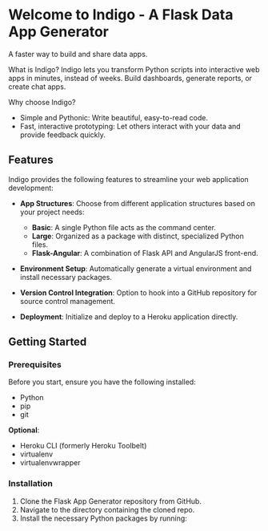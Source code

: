 # Welcome to Indigo - A Flask Data App Generator 

A faster way to build and share data apps.

What is Indigo?
Indigo lets you transform Python scripts into interactive web apps in minutes, instead of weeks. Build dashboards, generate reports, or create chat apps. 

Why choose Indigo?
- Simple and Pythonic: Write beautiful, easy-to-read code.
- Fast, interactive prototyping: Let others interact with your data and provide feedback quickly.

## Features

Indigo provides the following features to streamline your web application development:

- **App Structures**: Choose from different application structures based on your project needs:
  - **Basic**: A single Python file acts as the command center.
  - **Large**: Organized as a package with distinct, specialized Python files.
  - **Flask-Angular**: A combination of Flask API and AngularJS front-end.

- **Environment Setup**: Automatically generate a virtual environment and install necessary packages.

- **Version Control Integration**: Option to hook into a GitHub repository for source control management.

- **Deployment**: Initialize and deploy to a Heroku application directly.

## Getting Started

### Prerequisites

Before you start, ensure you have the following installed:
- Python
- pip
- git

**Optional**:
- Heroku CLI (formerly Heroku Toolbelt)
- virtualenv
- virtualenvwrapper

### Installation

1. Clone the Flask App Generator repository from GitHub.
2. Navigate to the directory containing the cloned repo.
3. Install the necessary Python packages by running:
